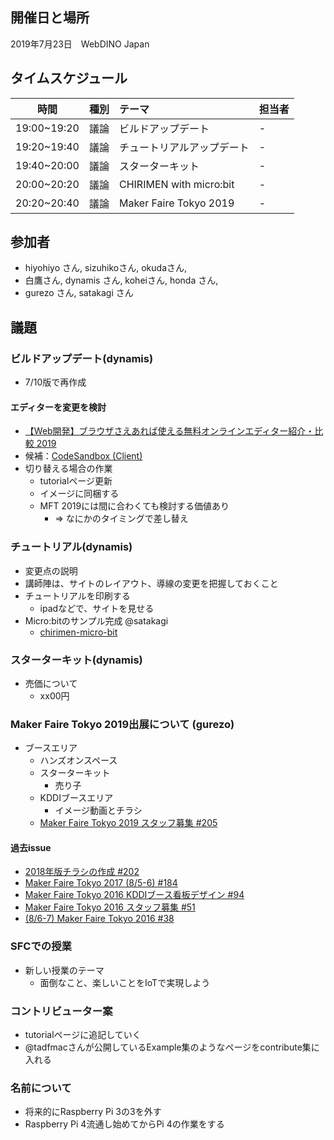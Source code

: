 ## 開催日と場所
2019年7月23日　WebDINO Japan

 ## タイムスケジュール
|時間|種別|テーマ|担当者|
|:----:|:----:|:----|:----|
|19:00~19:20|議論|ビルドアップデート|-|
|19:20~19:40|議論|チュートリアルアップデート|-|
|19:40~20:00|議論|スターターキット|-|
|20:00~20:20|議論|CHIRIMEN with micro:bit|-|
|20:20~20:40|議論|Maker Faire Tokyo 2019|-|

## 参加者
- hiyohiyo さん, sizuhikoさん, okudaさん, 
- 白鷹さん, dynamis さん, koheiさん, honda さん, 
- gurezo さん, satakagi さん

## 議題
### ビルドアップデート(dynamis)
- 7/10版で再作成

#### エディターを変更を検討
- [【Web開発】ブラウザさえあれば使える無料オンラインエディター紹介・比較 2019](https://qiita.com/righteous/items/9520164abae2b1140491)
- 候補：[CodeSandbox (Client)](https://codesandbox.io/)
- 切り替える場合の作業
  - tutorialページ更新
  - イメージに同梱する
  - MFT 2019には間に合わくても検討する価値あり
    - => なにかのタイミングで差し替え

### チュートリアル(dynamis)
- 変更点の説明
- 講師陣は、サイトのレイアウト、導線の変更を把握しておくこと
- チュートリアルを印刷する
  - ipadなどで、サイトを見せる
- Micro:bitのサンプル完成 @satakagi
  - [chirimen-micro-bit](http://chirimen.org/chirimen-micro-bit/guidebooks/startup.html)


### スターターキット(dynamis)
- 売価について
  - xx00円

### Maker Faire Tokyo 2019出展について (gurezo)
- ブースエリア
  - ハンズオンスペース
  - スターターキット
    - 売り子
  - KDDIブースエリア
    - イメージ動画とチラシ
  - [Maker Faire Tokyo 2019 スタッフ募集 #205](https://github.com/chirimen-oh/any-issues/issues/205)      

#### 過去issue
- [2018年版チラシの作成 #202](https://github.com/chirimen-oh/any-issues/issues/202)  
- [Maker Faire Tokyo 2017 (8/5-6) #184](https://github.com/chirimen-oh/any-issues/issues/184)
- [Maker Faire Tokyo 2016 KDDIブース看板デザイン #94](https://github.com/chirimen-oh/any-issues/issues/94)
- [Maker Faire Tokyo 2016 スタッフ募集 #51](https://github.com/chirimen-oh/any-issues/issues/51)
- [(8/6-7) Maker Faire Tokyo 2016 #38](https://github.com/chirimen-oh/any-issues/issues/38)

### SFCでの授業
- 新しい授業のテーマ
  - 面倒なこと、楽しいことをIoTで実現しよう

### コントリビューター案
- tutorialページに追記していく
- @tadfmacさんが公開しているExample集のようなページをcontribute集に入れる

### 名前について
- 将来的にRaspberry Pi 3の3を外す
- Raspberry Pi 4流通し始めてからPi 4の作業をする
